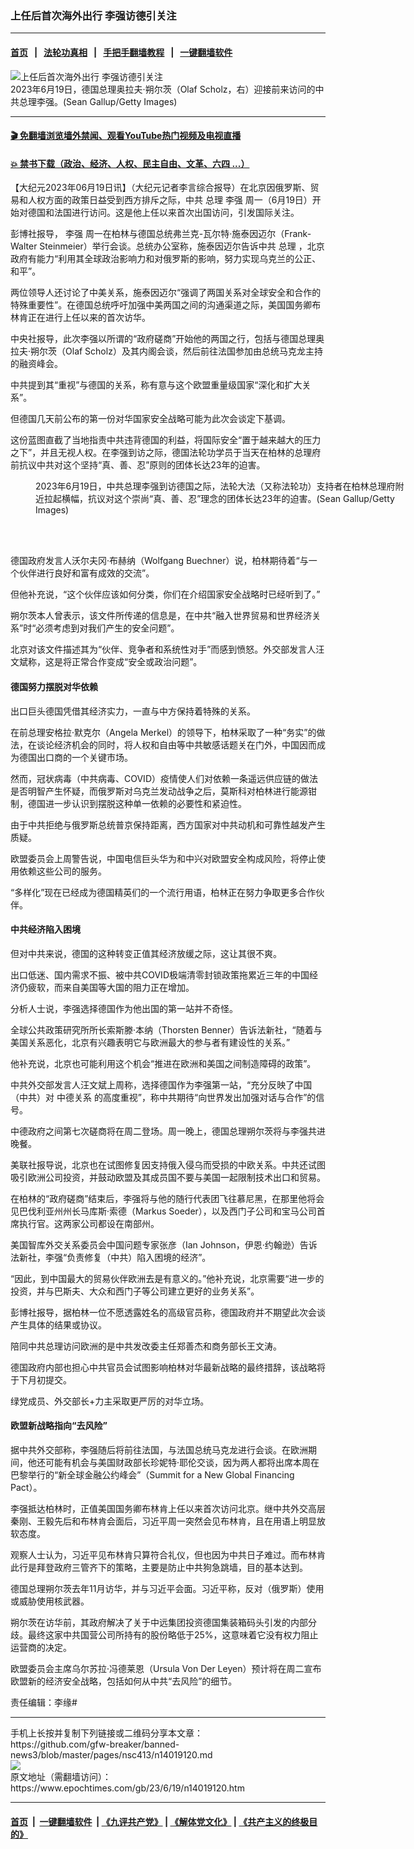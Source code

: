### 上任后首次海外出行 李强访德引关注
------------------------

#### [首页](https://github.com/gfw-breaker/banned-news3/blob/master/README.md) &nbsp;&nbsp;|&nbsp;&nbsp; [法轮功真相](https://github.com/begood0513/basic/blob/master/README.md)  &nbsp;&nbsp;|&nbsp;&nbsp; [手把手翻墙教程](https://github.com/gfw-breaker/guides/wiki)  &nbsp;&nbsp;|&nbsp;&nbsp; [一键翻墙软件](https://github.com/gfw-breaker/nogfw/blob/master/README.md)  



<div><img alt="上任后首次海外出行 李强访德引关注" class="attachment-djy_600_400 size-djy_600_400 wp-post-image" src="https://i.epochtimes.com/assets/uploads/2023/06/id14019144-GettyImages-1499793277-600x400.jpg"/>
<div class="caption">
 2023年6月19日，德国总理奥拉夫‧朔尔茨（Olaf Scholz，右）迎接前来访问的中共总理李强。(Sean Gallup/Getty Images)
</div></div><hr/>

#### [ 🎬  免翻墙浏览墙外禁闻、观看YouTube热门视频及电视直播](https://github.com/gfw-breaker/HelloWorld)

#### [ 💥  禁书下载（政治、经济、人权、民主自由、文革、六四 ...）](https://github.com/gfw-breaker/books/blob/master/README.md)

<div><p>
 【大纪元2023年06月19日讯】（大纪元记者李言综合报导）在北京因俄罗斯、贸易和人权方面的政策日益受到西方排斥之际，中共
 <ok href="https://www.epochtimes.com/gb/tag/%E6%80%BB%E7%90%86.html">
  总理
 </ok>
 <ok href="https://www.epochtimes.com/gb/tag/%E6%9D%8E%E5%BC%BA.html">
  李强
 </ok>
 周一（6月19日）开始对德国和法国进行访问。这是他上任以来首次出国访问，引发国际关注。
</p>
<p>
 彭博社报导，
 <ok href="https://www.epochtimes.com/gb/tag/%E6%9D%8E%E5%BC%BA.html">
  李强
 </ok>
 周一在柏林与德国总统弗兰克-瓦尔特‧施泰因迈尔（Frank-Walter Steinmeier）举行会谈。总统办公室称，施泰因迈尔告诉中共
 <ok href="https://www.epochtimes.com/gb/tag/%E6%80%BB%E7%90%86.html">
  总理
 </ok>
 ，北京政府有能力“利用其全球政治影响力和对俄罗斯的影响，努力实现乌克兰的公正、和平”。
</p>
<p>
 两位领导人还讨论了中美关系，施泰因迈尔“强调了两国关系对全球安全和合作的特殊重要性”。在德国总统呼吁加强中美两国之间的沟通渠道之际，美国国务卿布林肯正在进行上任以来的首次访华。
</p>
<p>
 中央社报导，此次李强以所谓的“政府磋商”开始他的两国之行，包括与德国总理奥拉夫‧朔尔茨（Olaf Scholz）及其内阁会谈，然后前往法国参加由总统马克龙主持的融资峰会。
</p>
<p>
 中共提到其“重视”与德国的关系，称有意与这个欧盟重量级国家“深化和扩大关系”。
</p>
<p>
 但德国几天前公布的第一份对华国家安全战略可能为此次会谈定下基调。
</p>
<p>
 这份蓝图直截了当地指责中共违背德国的利益，将国际安全“置于越来越大的压力之下”，并且无视人权。在李强到访之际，德国法轮功学员于当天在柏林的总理府前抗议中共对这个坚持“真、善、忍”原则的团体长达23年的迫害。
</p>
<figure aria-describedby="caption-attachment-14019146" class="wp-caption aligncenter" id="attachment_14019146" style="width: 600px">
 <ok href="https://i.epochtimes.com/assets/uploads/2023/06/id14019146-GettyImages-1499793872.jpg" target="_blank">
  <img alt="" class="size-medium_vertical wp-image-14019146" src="https://i.epochtimes.com/assets/uploads/2023/06/id14019146-GettyImages-1499793872-600x400.jpg"/>
 </ok>
 <br/><figcaption class="wp-caption-text" id="caption-attachment-14019146">
  2023年6月19日，中共总理李强到访德国之际，法轮大法（又称法轮功）支持者在柏林总理府附近拉起横幅，抗议对这个崇尚“真、善、忍”理念的团体长达23年的迫害。(Sean Gallup/Getty Images)
 </figcaption><br/>
</figure><br/>
<p>
 德国政府发言人沃尔夫冈‧布赫纳（Wolfgang Buechner）说，柏林期待着“与一个伙伴进行良好和富有成效的交流”。
</p>
<p>
 但他补充说，“这个伙伴应该如何分类，你们在介绍国家安全战略时已经听到了。”
</p>
<p>
 朔尔茨本人曾表示，该文件所传递的信息是，在中共“融入世界贸易和世界经济关系”时“必须考虑到对我们产生的安全问题”。
</p>
<p>
 北京对该文件描述其为“伙伴、竞争者和系统性对手”而感到愤怒。外交部发言人汪文斌称，这是将正常合作变成“安全或政治问题”。
</p>
<h4>
 德国努力摆脱对华依赖
</h4>
<p>
 出口巨头德国凭借其经济实力，一直与中方保持着特殊的关系。
</p>
<p>
 在前总理安格拉‧默克尔（Angela Merkel）的领导下，柏林采取了一种“务实”的做法，在谈论经济机会的同时，将人权和自由等中共敏感话题关在门外，中国因而成为德国出口商的一个关键市场。
</p>
<p>
 然而，冠状病毒（中共病毒、COVID）疫情使人们对依赖一条遥远供应链的做法是否明智产生怀疑，而俄罗斯对乌克兰发动战争之后，莫斯科对柏林进行能源钳制，德国进一步认识到摆脱这种单一依赖的必要性和紧迫性。
</p>
<p>
 由于中共拒绝与俄罗斯总统普京保持距离，西方国家对中共动机和可靠性越发产生质疑。
</p>
<p>
 欧盟委员会上周警告说，中国电信巨头华为和中兴对欧盟安全构成风险，将停止使用依赖这些公司的服务。
</p>
<p>
 “多样化”现在已经成为德国精英们的一个流行用语，柏林正在努力争取更多合作伙伴。
</p>
<h4>
 中共经济陷入困境
</h4>
<p>
 但对中共来说，德国的这种转变正值其经济放缓之际，这让其很不爽。
</p>
<p>
 出口低迷、国内需求不振、被中共COVID极端清零封锁政策拖累近三年的中国经济仍疲软，而来自美国等大国的阻力正在增加。
</p>
<p>
 分析人士说，李强选择德国作为他出国的第一站并不奇怪。
</p>
<p>
 全球公共政策研究所所长索斯滕‧本纳（Thorsten Benner）告诉法新社，“随着与美国关系恶化，北京有兴趣表明它与欧洲最大的参与者有建设性的关系。”
</p>
<p>
 他补充说，北京也可能利用这个机会“推进在欧洲和美国之间制造障碍的政策”。
</p>
<p>
 中共外交部发言人汪文斌上周称，选择德国作为李强第一站，“充分反映了中国（中共）对
 <ok href="https://www.epochtimes.com/gb/tag/%E4%B8%AD%E5%BE%B7%E5%85%B3%E7%B3%BB.html">
  中德关系
 </ok>
 的高度重视”，称中共期待“向世界发出加强对话与合作”的信号。
</p>
<p>
 中德政府之间第七次磋商将在周二登场。周一晚上，德国总理朔尔茨将与李强共进晚餐。
</p>
<p>
 美联社报导说，北京也在试图修复因支持俄入侵乌而受损的中欧关系。中共还试图吸引欧洲公司投资，并鼓动欧盟及其成员国不要与美国一起限制技术出口和贸易。
</p>
<p>
 在柏林的“政府磋商”结束后，李强将与他的随行代表团飞往慕尼黑，在那里他将会见巴伐利亚州州长马库斯‧索德（Markus Soeder），以及西门子公司和宝马公司首席执行官。这两家公司都设在南部州。
</p>
<p>
 美国智库外交关系委员会中国问题专家张彦（Ian Johnson，伊恩‧约翰逊）告诉法新社，李强“负责修复（中共）陷入困境的经济”。
</p>
<p>
 “因此，到中国最大的贸易伙伴欧洲去是有意义的。”他补充说，北京需要“进一步的投资，并与巴斯夫、大众和西门子等公司建立更好的业务关系”。
</p>
<p>
 彭博社报导，据柏林一位不愿透露姓名的高级官员称，德国政府并不期望此次会谈产生具体的结果或协议。
</p>
<p>
 陪同中共总理访问欧洲的是中共发改委主任郑善杰和商务部长王文涛。
</p>
<p>
 德国政府内部也担心中共官员会试图影响柏林对华最新战略的最终措辞，该战略将于下月初提交。
</p>
<p>
 绿党成员、外交部长+力主采取更严厉的对华立场。
</p>
<h4>
 欧盟新战略指向“去风险”
</h4>
<p>
 据中共外交部称，李强随后将前往法国，与法国总统马克龙进行会谈。在欧洲期间，他还可能有机会与美国财政部长珍妮特‧耶伦交谈，因为两人都将出席本周在巴黎举行的“新全球金融公约峰会”（Summit for a New Global Financing Pact）。
</p>
<p>
 李强抵达柏林时，正值美国国务卿布林肯上任以来首次访问北京。继中共外交高层秦刚、王毅先后和布林肯会面后，习近平周一突然会见布林肯，且在用语上明显放软态度。
</p>
<p>
 观察人士认为，习近平见布林肯只算符合礼仪，但也因为中共日子难过。而布林肯此行是拜登政府三管齐下的策略，主要是防止中共狗急跳墙，目的基本达到。
</p>
<p>
 德国总理朔尔茨去年11月访华，并与习近平会面。习近平称，反对（俄罗斯）使用或威胁使用核武器。
</p>
<p>
 朔尔茨在访华前，其政府解决了关于中远集团投资德国集装箱码头引发的内部分歧。最终这家中共国营公司所持有的股份略低于25%，这意味着它没有权力阻止运营商的决定。
</p>
<p>
 欧盟委员会主席乌尔苏拉‧冯德莱恩（Ursula Von Der Leyen）预计将在周二宣布欧盟新的经济安全战略，包括如何从中共“去风险”的细节。
</p>
<p>
 责任编辑：李缘#
</p>
</div>
<hr/>
手机上长按并复制下列链接或二维码分享本文章：<br/>
https://github.com/gfw-breaker/banned-news3/blob/master/pages/nsc413/n14019120.md <br/>
<a href='https://github.com/gfw-breaker/banned-news3/blob/master/pages/nsc413/n14019120.md'><img src='https://github.com/gfw-breaker/banned-news3/blob/master/pages/nsc413/n14019120.md.png'/></a> <br/>
原文地址（需翻墙访问）：https://www.epochtimes.com/gb/23/6/19/n14019120.htm


------------------------
#### [首页](https://github.com/gfw-breaker/banned-news3/blob/master/README.md) &nbsp;|&nbsp; [一键翻墙软件](https://github.com/gfw-breaker/nogfw/blob/master/README.md) &nbsp;| [《九评共产党》](https://github.com/gfw-breaker/9ping.md/blob/master/README.md#九评之一评共产党是什么) | [《解体党文化》](https://github.com/gfw-breaker/jtdwh.md/blob/master/README.md) | [《共产主义的终极目的》](https://github.com/gfw-breaker/gczydzjmd.md/blob/master/README.md)


<img src='http://gfw-breaker.win/banned-news3/pages/nsc413/n14019120.md' width='0px' height='0px'/>